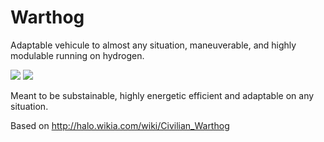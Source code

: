 # Warthog

Adaptable vehicule to almost any situation, maneuverable, and highly modulable running on hydrogen.


![](https://github.com/Primerz/warthog/blob/master/images/warthog-interior.jpg?raw=true)
![](https://github.com/Primerz/warthog/blob/master/images/warthog-on-road.jpg?raw=true)

Meant to be substainable, highly energetic efficient and adaptable on any situation.

Based on http://halo.wikia.com/wiki/Civilian_Warthog
